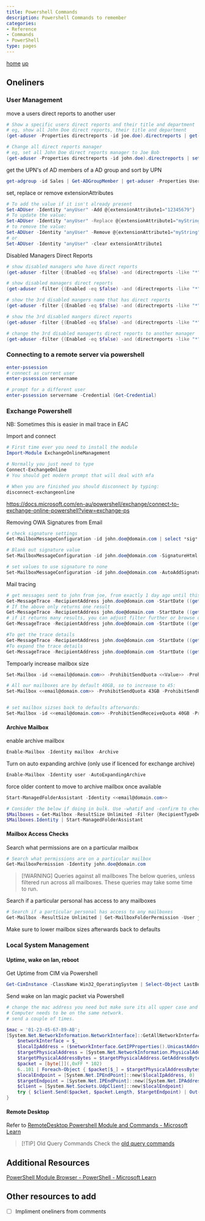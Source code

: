 ```yaml
---
title: Powershell Commands
description: Powershell Commands to remember
categories:
- Reference
- Commands
- PowerShell
type: pages
---
```


[home](/) [up](./)

## Oneliners

### User Management

move a users direct reports to another user

```powershell
# Show a specific users direct reports and their title and department
# eg, show all John Doe direct reports, their title and department
(get-aduser -Properties directreports -id joe.doe).directreports | get-aduser -Properties Title,Department | sort Name | format-table Name,Title,Department -autosize

# Change all direct reports manager
# eg, set all John Doe direct reports manager to Joe Bob
(get-aduser -Properties directreports -id john.doe).directreports | set-aduser -Manager (Get-aduser -id joe.bob)
```

get the UPN's of AD members of a AD group and sort by UPN

```powershell
get-adgroup -id Sales | Get-ADGroupMember | get-aduser -Properties UserPrincipalName | sort UserPrincipalName | format-table Name,UserPrincipalName,Enabled -AutoSize
```

set, replace or remove extensionAttributes

```powershell
# To add the value if it isn't already present
Set-ADUser -Identity "anyUser" -Add @{extensionAttribute1="12345679"}
# To update the value:
Set-ADUser -Identity "anyUser" -Replace @{extensionAttribute1="myString"}
# to remove the value:
Set-ADUser -Identity "anyUser" -Remove @{extensionAttribute1="myString"}
# or
Set-ADUser -Identity "anyUser" -clear extensionAttribute1
```

Disabled Managers Direct Reports

```powershell
# show disabled managers who have direct reports
(get-aduser -filter {(Enabled -eq $false) -and (directreports -like "*")} -Properties directreports).name

# show disabled managers direct reports
(get-aduser -filter {(Enabled -eq $false) -and (directreports -like "*")} -Properties directreports).directreports

# show the 3rd disabled mangers name that has direct reports
(get-aduser -filter {(Enabled -eq $false) -and (directreports -like "*")} -Properties directreports)[2].name

# show the 3rd disabled mangers direct reports
(get-aduser -filter {(Enabled -eq $false) -and (directreports -like "*")} -Properties directreports)[2].directreports

# change the 3rd disabled managerts direct reports to another manager
(get-aduser -filter {(Enabled -eq $false) -and (directreports -like "*")} -Properties directreports)[2].directreports | set-aduser -manager (get-aduser -id newmanagerfirstname.lastname)
```

### Connecting to a remote server via powershell

```powershell
enter-pssession
# connect as current user
enter-pssession servername

# prompt for a different user
enter-pssession servername -Credential (Get-Credential)
```

### Exchange Powershell

NB: Sometimes this is easier in mail trace in EAC

Import and connect

```powershell
# First time ever you need to install the module
Import-Module ExchangeOnlineManagement

# Normally you just need to type
Connect-ExchangeOnline
# You should get modern prompt that will deal with mfa

# When you are finished you should disconnect by typing:
disconnect-exchangeonline
```

<https://docs.microsoft.com/en-au/powershell/exchange/connect-to-exchange-online-powershell?view=exchange-ps>

Removing OWA Signatures from Email

```powershell
# check signature settings
Get-MailboxMessageConfiguration -id john.doe@domain.com | select *sig*

# Blank out signature value
Set-MailboxMessageConfiguration -id john.doe@domain.com -SignatureHtml $null -SignatureText $null

# set values to use signature to none
Set-MailboxMessageConfiguration -id john.doe@domain.com -AutoAddSignature $false -AutoAddSignatureOnMobile $false -AutoAddSignatureOnReply $false -UseDefaultSignatureOnMobile $false
```

Mail tracing

```powershell
# get messages sent to john from joe, from exactly 1 day ago until this very second
Get-MessageTrace -RecipientAddress john.doe@domain.com -StartDate ((get-date).AddDays(-1)) -EndDate (get-date) -SenderAddress joe.blogs@domain.com
# If the above only returns one result
Get-MessageTrace -RecipientAddress john.doe@domain.com -StartDate ((get-date).AddDays(-1)) -EndDate (get-date) -SenderAddress joe.blogs@domain.com | fl
# if it returns many results, you can adjust filter further or browse objects by using one of the below
Get-MessageTrace -RecipientAddress john.doe@domain.com -StartDate ((get-date).AddDays(-1)) -EndDate (get-date) -SenderAddress joe.blogs@domain.com | out-gridview -passthrough | fl

#To get the trace details
Get-MessageTrace -RecipientAddress john.doe@domain.com -StartDate ((get-date).AddDays(-1)) -EndDate (get-date) -SenderAddress joe.blogs@domain.com | get-messagetracedetail
#To expand the trace details
Get-MessageTrace -RecipientAddress john.doe@domain.com -StartDate ((get-date).AddDays(-1)) -EndDate (get-date) -SenderAddress joe.blogs@domain.com | get-messagetracedetail | fl
```

Tempoarly increase mailbox size

```powershell
Set-Mailbox -id <<email@domain.com>> -ProhibitSendQuota <<Value>> -ProhibitSendReceiveQuota <<Value>>

# All our mailboxes are by default 40GB, so to increase to 45:
Set-Mailbox <<email@domain.com>> -ProhibitSendQuota 43GB -ProhibitSendReceiveQuota 45GB


# set mailbox sizses back to defaults afterwards:
Set-Mailbox -id <<email@domain.com>> -ProhibitSendReceiveQuota 40GB -ProhibitSendQuota 39GB -IssueWarningQuota 36GB
```

#### Archive Mailbox

enable archive mailbox

```powershell
Enable-Mailbox -Identity mailbox -Archive
```

Turn on auto expanding archive (only use if licenced for exchange archive)

```powershell
Enable-Mailbox -Identity user -AutoExpandingArchive
```

force older content to move to archive mailbox once available

```powershell
Start-ManagedFolderAssistant -Identity <<email@domain.com>>

# Consider the below if doing in bulk. Use -whatif and -confirm to check (make sure you know how this works before doing it)
$Mailboxes = Get-Mailbox -ResultSize Unlimited -Filter {RecipientTypeDetails -eq "UserMailbox"}
$Mailboxes.Identity | Start-ManagedFolderAssistant
```

#### Mailbox Access Checks

Search what permissions are on a particular mailbox

```powershell
# Search what permissions are on a particular mailbox
Get-MailboxPermission -Identity john.doe@domain.com
```

> [!WARNING] Queries against all mailboxes
> The below queries, unless filtered run across all mailboxes. These queries may take some time to run.

Search if a particular personal has access to any mailboxes

```powershell
# Search if a particular personal has access to any mailboxes
Get-Mailbox -ResultSize Unlimited | Get-MailboxFolderPermission -User john.doe@domain.com | ft User,Identity,AccessRights
```

Make sure to lower mailbox sizes afterwards back to defaults

### Local System Management

#### Uptime, wake on lan, reboot

Get Uptime from CIM via Powershell

```powershell
Get-CimInstance -ClassName Win32_OperatingSystem | Select-Object LastBootUpTime
```

Send wake on lan magic packet via Powershell

```powershell
# change the mac address you need but make sure its all upper case and use "-". Don't use : as this sometimes isn't supported in earlier versions of Powershell.
# Computer needs to be on the same network.
# send a couple of times.

$mac = '01-23-45-67-89-AB';
[System.Net.NetworkInformation.NetworkInterface]::GetAllNetworkInterfaces() | Where-Object { $_.NetworkInterfaceType -ne [System.Net.NetworkInformation.NetworkInterfaceType]::Loopback -and $_.OperationalStatus -eq [System.Net.NetworkInformation.OperationalStatus]::Up } | ForEach-Object {
    $networkInterface = $_
    $localIpAddress = ($networkInterface.GetIPProperties().UnicastAddresses | Where-Object { $_.Address.AddressFamily -eq [System.Net.Sockets.AddressFamily]::InterNetwork })[0].Address
    $targetPhysicalAddress = [System.Net.NetworkInformation.PhysicalAddress]::Parse(($mac.ToUpper() -replace '[^0-9A-F]',''))
    $targetPhysicalAddressBytes = $targetPhysicalAddress.GetAddressBytes()
    $packet = [byte[]](,0xFF * 102)
    6..101 | Foreach-Object { $packet[$_] = $targetPhysicalAddressBytes[($_ % 6)] }
    $localEndpoint = [System.Net.IPEndPoint]::new($localIpAddress, 0)
    $targetEndpoint = [System.Net.IPEndPoint]::new([System.Net.IPAddress]::Broadcast, 9)
    $client = [System.Net.Sockets.UdpClient]::new($localEndpoint)
    try { $client.Send($packet, $packet.Length, $targetEndpoint) | Out-Null } finally { $client.Dispose() }
}
```

#### Remote Desktop

Refer to [RemoteDesktop Powershell Module and Commands - Microsoft Learn](https://learn.microsoft.com/en-au/powershell/module/remotedesktop/)

> [!TIP] Old Query Commands
> Check the [old query commands](windows-commands.md)

## Additional Resources

[PowerShell Module Browser - PowerShell - Microsoft Learn](https://learn.microsoft.com/en-au/powershell/module/)

## Other resources to add

* [ ] Impliment oneliners from comments
